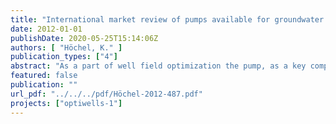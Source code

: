 ```yaml
---
title: "International market review of pumps available for groundwater abstraction"
date: 2012-01-01
publishDate: 2020-05-25T15:14:06Z
authors: [ "Höchel, K." ]
publication_types: ["4"]
abstract: "As a part of well field optimization the pump, as a key component in water extraction systems and its energy saving potentials have to be checked. In addition to the project deliverable D2.1 “Literature review on theoretical pump and motor efficiency of submersible pump systems” the availability of innovative and energy saving submersible pumps on the market has to be verified. Therefore, the market has been scanned and evaluated. The purpose of this document is to present the results of the market analysis for efficient pumps and to assess realistic energy saving potentials that are achievable with today’s technology. This achievement can be reached by either selecting more efficient centrifugal pumps or motors (evaluated in this study), or by considering some boundary conditions such as losses in power supply cables, operating mode or the use of variable speed drives. These accompanying conditions were also discussed at the workshop and are presented as a short summary in the last chapter of this paper."
featured: false
publication: ""
url_pdf: "../../../pdf/Höchel-2012-487.pdf"
projects: ["optiwells-1"]
---
```


